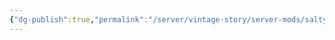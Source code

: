 ```yaml
---
{"dg-publish":true,"permalink":"/server/vintage-story/server-mods/salty-s-immersive-lanterns/","tags":["vs-up-to-date"],"noteIcon":""}
---
```


